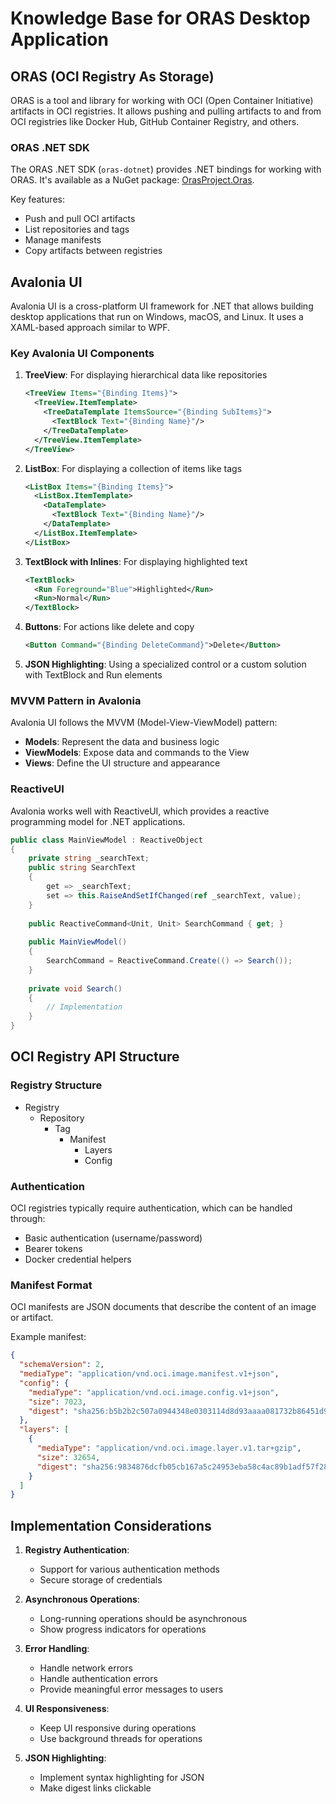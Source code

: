 # Knowledge Base for ORAS Desktop Application

## ORAS (OCI Registry As Storage)

ORAS is a tool and library for working with OCI (Open Container Initiative) artifacts in OCI registries. It allows pushing and pulling artifacts to and from OCI registries like Docker Hub, GitHub Container Registry, and others.

### ORAS .NET SDK

The ORAS .NET SDK (`oras-dotnet`) provides .NET bindings for working with ORAS. It's available as a NuGet package: [OrasProject.Oras](https://www.nuget.org/packages/OrasProject.Oras/0.3.0).

Key features:
- Push and pull OCI artifacts
- List repositories and tags
- Manage manifests
- Copy artifacts between registries

## Avalonia UI

Avalonia UI is a cross-platform UI framework for .NET that allows building desktop applications that run on Windows, macOS, and Linux. It uses a XAML-based approach similar to WPF.

### Key Avalonia UI Components

1. **TreeView**: For displaying hierarchical data like repositories
   ```xml
   <TreeView Items="{Binding Items}">
     <TreeView.ItemTemplate>
       <TreeDataTemplate ItemsSource="{Binding SubItems}">
         <TextBlock Text="{Binding Name}"/>
       </TreeDataTemplate>
     </TreeView.ItemTemplate>
   </TreeView>
   ```

2. **ListBox**: For displaying a collection of items like tags
   ```xml
   <ListBox Items="{Binding Items}">
     <ListBox.ItemTemplate>
       <DataTemplate>
         <TextBlock Text="{Binding Name}"/>
       </DataTemplate>
     </ListBox.ItemTemplate>
   </ListBox>
   ```

3. **TextBlock with Inlines**: For displaying highlighted text
   ```xml
   <TextBlock>
     <Run Foreground="Blue">Highlighted</Run>
     <Run>Normal</Run>
   </TextBlock>
   ```

4. **Buttons**: For actions like delete and copy
   ```xml
   <Button Command="{Binding DeleteCommand}">Delete</Button>
   ```

5. **JSON Highlighting**: Using a specialized control or a custom solution with TextBlock and Run elements

### MVVM Pattern in Avalonia

Avalonia UI follows the MVVM (Model-View-ViewModel) pattern:

- **Models**: Represent the data and business logic
- **ViewModels**: Expose data and commands to the View
- **Views**: Define the UI structure and appearance

### ReactiveUI

Avalonia works well with ReactiveUI, which provides a reactive programming model for .NET applications.

```csharp
public class MainViewModel : ReactiveObject
{
    private string _searchText;
    public string SearchText
    {
        get => _searchText;
        set => this.RaiseAndSetIfChanged(ref _searchText, value);
    }
    
    public ReactiveCommand<Unit, Unit> SearchCommand { get; }
    
    public MainViewModel()
    {
        SearchCommand = ReactiveCommand.Create(() => Search());
    }
    
    private void Search()
    {
        // Implementation
    }
}
```

## OCI Registry API Structure

### Registry Structure

- Registry
  - Repository
    - Tag
      - Manifest
        - Layers
        - Config

### Authentication

OCI registries typically require authentication, which can be handled through:
- Basic authentication (username/password)
- Bearer tokens
- Docker credential helpers

### Manifest Format

OCI manifests are JSON documents that describe the content of an image or artifact.

Example manifest:
```json
{
  "schemaVersion": 2,
  "mediaType": "application/vnd.oci.image.manifest.v1+json",
  "config": {
    "mediaType": "application/vnd.oci.image.config.v1+json",
    "size": 7023,
    "digest": "sha256:b5b2b2c507a0944348e0303114d8d93aaaa081732b86451d9bce1f432a537bc7"
  },
  "layers": [
    {
      "mediaType": "application/vnd.oci.image.layer.v1.tar+gzip",
      "size": 32654,
      "digest": "sha256:9834876dcfb05cb167a5c24953eba58c4ac89b1adf57f28f2f9d09af107ee8f0"
    }
  ]
}
```

## Implementation Considerations

1. **Registry Authentication**: 
   - Support for various authentication methods
   - Secure storage of credentials

2. **Asynchronous Operations**:
   - Long-running operations should be asynchronous
   - Show progress indicators for operations

3. **Error Handling**:
   - Handle network errors
   - Handle authentication errors
   - Provide meaningful error messages to users

4. **UI Responsiveness**:
   - Keep UI responsive during operations
   - Use background threads for operations

5. **JSON Highlighting**:
   - Implement syntax highlighting for JSON
   - Make digest links clickable